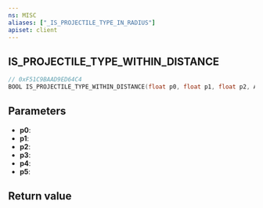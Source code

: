 ```yaml
---
ns: MISC
aliases: ["_IS_PROJECTILE_TYPE_IN_RADIUS"]
apiset: client
---
```

## IS_PROJECTILE_TYPE_WITHIN_DISTANCE

```c
// 0xF51C9BAAD9ED64C4
BOOL IS_PROJECTILE_TYPE_WITHIN_DISTANCE(float p0, float p1, float p2, Any p3, float p4, BOOL p5);
```


## Parameters
* **p0**:
* **p1**:
* **p2**:
* **p3**:
* **p4**:
* **p5**:

## Return value